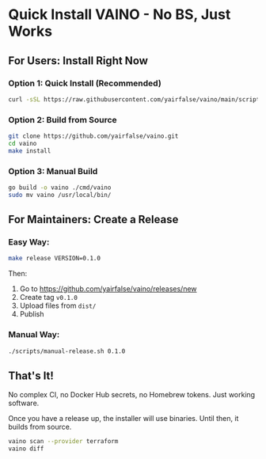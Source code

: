 # Quick Install VAINO - No BS, Just Works

## For Users: Install Right Now

### Option 1: Quick Install (Recommended)
```bash
curl -sSL https://raw.githubusercontent.com/yairfalse/vaino/main/scripts/simple-install.sh | bash
```

### Option 2: Build from Source
```bash
git clone https://github.com/yairfalse/vaino.git
cd vaino
make install
```

### Option 3: Manual Build
```bash
go build -o vaino ./cmd/vaino
sudo mv vaino /usr/local/bin/
```

## For Maintainers: Create a Release

### Easy Way:
```bash
make release VERSION=0.1.0
```

Then:
1. Go to https://github.com/yairfalse/vaino/releases/new
2. Create tag `v0.1.0`
3. Upload files from `dist/`
4. Publish

### Manual Way:
```bash
./scripts/manual-release.sh 0.1.0
```

## That's It!

No complex CI, no Docker Hub secrets, no Homebrew tokens. Just working software.

Once you have a release up, the installer will use binaries. Until then, it builds from source.

```bash
vaino scan --provider terraform
vaino diff
```